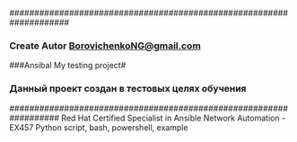 ####################################################################
###
### Create Autor BorovichenkoNG@gmail.com
###Ansibal   My  testing project#
### Данный  проект создан  в тестовых целях  обучения
##################################################################
Red Hat Certified Specialist in Ansible Network Automation - EX457
Python script, bash,  powershell,   example
